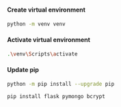 #### Create virtual environment
```bash     
python -m venv venv
```

#### Activate virtual environment
```bash 
.\venv\Scripts\activate
```

#### Update pip
```bash
python -m pip install --upgrade pip

pip install flask pymongo bcrypt


